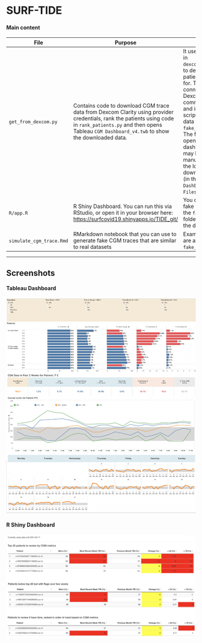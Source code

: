 # SURF-TIDE


#### Main content

| File                 | Purpose                                                                                                                                                                                                                  | Notes                                                                                                                                                                                                                                                                                                                                                                              |
|----------------------|--------------------------------------------------------------------------------------------------------------------------------------------------------------------------------------------------------------------------|------------------------------------------------------------------------------------------------------------------------------------------------------------------------------------------------------------------------------------------------------------------------------------------------------------------------------------------------------------------------------------|
| `get_from_dexcom.py` | Contains code to download CGM trace data from Dexcom Clarity using provider credentials, rank the patients using code in `rank_patients.py` and then opens Tableau `CGM Dashboard_v4.twb` to show the downloaded data.   | It uses the entries in  `dexcom_numbers.xls`  to determine which patients to full data for. The code that connects to Dexcom is commented out and instead the script pulls fake data from the `fake_data` folder. The first time you open the Tableau dashboard, you may have to manually update the location of the downloaded data (in the `CGM Dashboard_v3.twb Files` folder). |
| `R/app.R`              | R Shiny Dashboard. You can run this via RStudio, or open it in your browser here: https://surfcovid19.shinyapps.io/TIDE_git/                                                                                             | You can use the fake CGM data in the `fake_data` folder to populate the dashboard.                                                                                                                                                                                                                                                                                               |
| `simulate_cgm_trace.Rmd` | RMarkdown notebook that you can use to generate fake CGM traces that are similar to real datasets | Example outputs are available in the `fake_data` folder |
---------------------

## Screenshots

#### Tableau Dashboard

![Tableau Dashboard Screenshot](screenshots/Tableau.png?raw=true)

#### R Shiny Dashboard

![R Shiny Dashboard Screenshot](screenshots/RShiny.png?raw=true)
